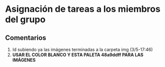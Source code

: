 # Asignación de tareas a los miembros del grupo
## Comentarios
1. Id subiendo ya las imágenes terminadas a la carpeta img (3/5-17:46)
2. **USAR EL COLOR BLANCO Y ESTA PALETA 48a9ddff PARA LAS IMÁGENES**
